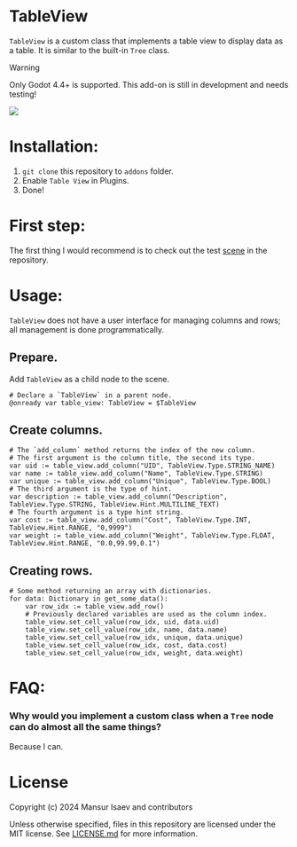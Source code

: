 # TableView
`TableView` is a custom class that implements a table view to display data as a table. It is similar to the built-in `Tree` class.

> [!WARNING]
> Only Godot 4.4+ is supported. This add-on is still in development and needs testing!

![](https://github.com/user-attachments/assets/56584f78-3155-46da-95d3-516edd7efd00)

# Installation:
1. `git clone` this repository to `addons` folder.
2. Enable `Table View` in Plugins.
3. Done!

# First step:
The first thing I would recommend is to check out the test [scene](example.tscn) in the repository.

# Usage:
`TableView` does not have a user interface for managing columns and rows; all management is done programmatically.

## Prepare.
Add `TableView` as a child node to the scene.

```gdscript
# Declare a `TableView` in a parent node.
@onready var table_view: TableView = $TableView
```

## Create columns.
```gdscript
# The `add_column` method returns the index of the new column.
# The first argument is the column title, the second its type.
var uid := table_view.add_column("UID", TableView.Type.STRING_NAME)
var name := table_view.add_column("Name", TableView.Type.STRING)
var unique := table_view.add_column("Unique", TableView.Type.BOOL)
# The third argument is the type of hint.
var description := table_view.add_column("Description", TableView.Type.STRING, TableView.Hint.MULTILINE_TEXT)
# The fourth argument is a type hint string.
var cost := table_view.add_column("Cost", TableView.Type.INT, TableView.Hint.RANGE, "0,9999")
var weight := table_view.add_column("Weight", TableView.Type.FLOAT, TableView.Hint.RANGE, "0.0,99.99,0.1")
```

## Creating rows.
```gdscript
# Some method returning an array with dictionaries.
for data: Dictionary in get_some_data():
	var row_idx := table_view.add_row()
	# Previously declared variables are used as the column index.
	table_view.set_cell_value(row_idx, uid, data.uid)
	table_view.set_cell_value(row_idx, name, data.name)
	table_view.set_cell_value(row_idx, unique, data.unique)
	table_view.set_cell_value(row_idx, cost, data.cost)
	table_view.set_cell_value(row_idx, weight, data.weight)
```

# FAQ:
### Why would you implement a custom class when a `Tree` node can do almost all the same things?
Because I can.

# License
Copyright (c) 2024 Mansur Isaev and contributors

Unless otherwise specified, files in this repository are licensed under the
MIT license. See [LICENSE.md](LICENSE.md) for more information.
